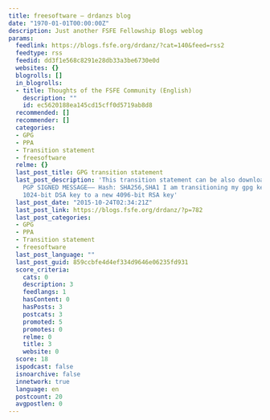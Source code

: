 ```yaml
---
title: freesoftware – drdanzs blog
date: "1970-01-01T00:00:00Z"
description: Just another FSFE Fellowship Blogs weblog
params:
  feedlink: https://blogs.fsfe.org/drdanz/?cat=140&feed=rss2
  feedtype: rss
  feedid: dd3f1e568c8291e28db33a3be6730e0d
  websites: {}
  blogrolls: []
  in_blogrolls:
  - title: Thoughts of the FSFE Community (English)
    description: ""
    id: ec5620188ea145cd15cff0d5719ab8d8
  recommended: []
  recommender: []
  categories:
  - GPG
  - PPA
  - Transition statement
  - freesoftware
  relme: {}
  last_post_title: GPG transition statement
  last_post_description: 'This transition statement can be also downloaded from here  —–BEGIN
    PGP SIGNED MESSAGE—– Hash: SHA256,SHA1 I am transitioning my gpg key from an old
    1024-bit DSA key to a new 4096-bit RSA key'
  last_post_date: "2015-10-24T02:34:21Z"
  last_post_link: https://blogs.fsfe.org/drdanz/?p=782
  last_post_categories:
  - GPG
  - PPA
  - Transition statement
  - freesoftware
  last_post_language: ""
  last_post_guid: 859ccbfe4d4ef334d9646e06235fd931
  score_criteria:
    cats: 0
    description: 3
    feedlangs: 1
    hasContent: 0
    hasPosts: 3
    postcats: 3
    promoted: 5
    promotes: 0
    relme: 0
    title: 3
    website: 0
  score: 18
  ispodcast: false
  isnoarchive: false
  innetwork: true
  language: en
  postcount: 20
  avgpostlen: 0
---
```

